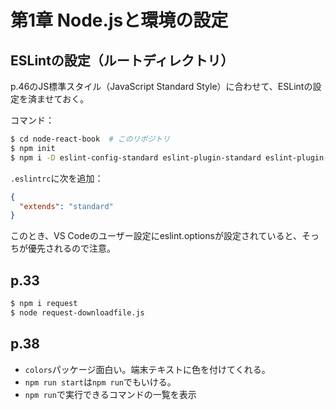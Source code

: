 # 第1章 Node.jsと環境の設定

## ESLintの設定（ルートディレクトリ）

p.46のJS標準スタイル（JavaScript Standard Style）に合わせて、ESLintの設定を済ませておく。

コマンド：

```bash
$ cd node-react-book  # このリポジトリ
$ npm init
$ npm i -D eslint-config-standard eslint-plugin-standard eslint-plugin-promise eslint-plugin-import eslint-plugin-node

```

`.eslintrc`に次を追加：

```json
{
  "extends": "standard"
}
```

このとき、VS Codeのユーザー設定にeslint.optionsが設定されていると、そっちが優先されるので注意。

## p.33

```bash
$ npm i request
$ node request-downloadfile.js
```

## p.38

- `colors`パッケージ面白い。端末テキストに色を付けてくれる。
- `npm run start`は`npm run`でもいける。
- `npm run`で実行できるコマンドの一覧を表示